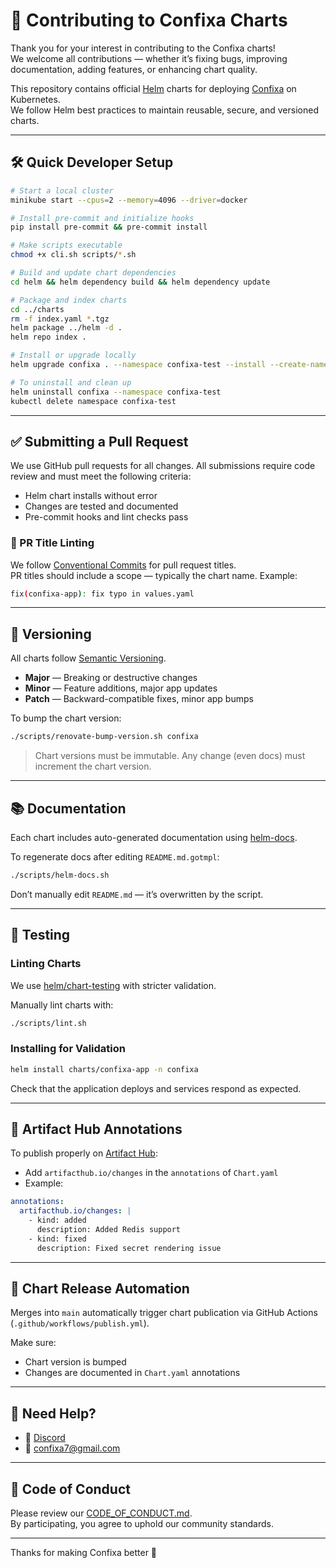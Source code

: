 
# 🤝 Contributing to Confixa Charts

Thank you for your interest in contributing to the Confixa charts!  
We welcome all contributions — whether it’s fixing bugs, improving documentation, adding features, or enhancing chart quality.

This repository contains official [Helm](https://helm.sh) charts for deploying [Confixa](https://www.confixa.com) on Kubernetes.  
We follow Helm best practices to maintain reusable, secure, and versioned charts.

---

## 🛠 Quick Developer Setup

```bash
# Start a local cluster
minikube start --cpus=2 --memory=4096 --driver=docker

# Install pre-commit and initialize hooks
pip install pre-commit && pre-commit install

# Make scripts executable
chmod +x cli.sh scripts/*.sh

# Build and update chart dependencies
cd helm && helm dependency build && helm dependency update

# Package and index charts
cd ../charts
rm -f index.yaml *.tgz
helm package ../helm -d .
helm repo index .

# Install or upgrade locally
helm upgrade confixa . --namespace confixa-test --install --create-namespace

# To uninstall and clean up
helm uninstall confixa --namespace confixa-test
kubectl delete namespace confixa-test
```

---

## ✅ Submitting a Pull Request

We use GitHub pull requests for all changes. All submissions require code review and must meet the following criteria:

- Helm chart installs without error
- Changes are tested and documented
- Pre-commit hooks and lint checks pass

### 🔖 PR Title Linting

We follow [Conventional Commits](https://www.conventionalcommits.org/en/v1.0.0/) for pull request titles.  
PR titles should include a scope — typically the chart name. Example:

```bash
fix(confixa-app): fix typo in values.yaml
```

---

## 🧾 Versioning

All charts follow [Semantic Versioning](https://semver.org/).

- **Major** — Breaking or destructive changes
- **Minor** — Feature additions, major app updates
- **Patch** — Backward-compatible fixes, minor app bumps

To bump the chart version:

```bash
./scripts/renovate-bump-version.sh confixa
```

> Chart versions must be immutable. Any change (even docs) must increment the chart version.

---

## 📚 Documentation

Each chart includes auto-generated documentation using [helm-docs](https://github.com/norwoodj/helm-docs).

To regenerate docs after editing `README.md.gotmpl`:

```bash
./scripts/helm-docs.sh
```

Don’t manually edit `README.md` — it’s overwritten by the script.

---

## 🧪 Testing

### Linting Charts

We use [helm/chart-testing](https://github.com/helm/chart-testing) with stricter validation.

Manually lint charts with:

```bash
./scripts/lint.sh
```

### Installing for Validation

```bash
helm install charts/confixa-app -n confixa
```

Check that the application deploys and services respond as expected.

---

## 📝 Artifact Hub Annotations

To publish properly on [Artifact Hub](https://artifacthub.io):

- Add `artifacthub.io/changes` in the `annotations` of `Chart.yaml`
- Example:

```yaml
annotations:
  artifacthub.io/changes: |
    - kind: added
      description: Added Redis support
    - kind: fixed
      description: Fixed secret rendering issue
```

---

## 🔁 Chart Release Automation

Merges into `main` automatically trigger chart publication via GitHub Actions (`.github/workflows/publish.yml`).

Make sure:
- Chart version is bumped
- Changes are documented in `Chart.yaml` annotations

---

## 🙋 Need Help?

- 💬 [Discord](https://discord.gg/Sn8XM6NHTs)
- 📧 [confixa7@gmail.com](mailto:confixa7@gmail.com)

---

## 📜 Code of Conduct

Please review our [CODE_OF_CONDUCT.md](./CODE_OF_CONDUCT.md).  
By participating, you agree to uphold our community standards.

---

Thanks for making Confixa better 💙
